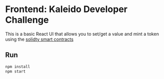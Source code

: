 # Frontend: Kaleido Developer Challenge

This is a basic React UI that allows you to set/get a value and mint a token using the [solidty smart contracts](../solidity/contracts/)

## Run

```bash
npm install
npm start
```
